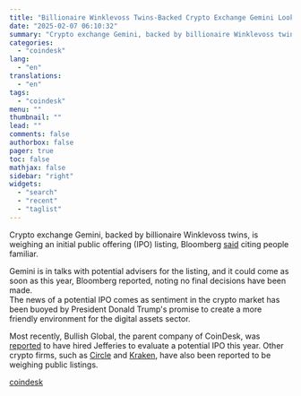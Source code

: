 ```yaml
---
title: "Billionaire Winklevoss Twins-Backed Crypto Exchange Gemini Looking to Go Public: Bloomberg"
date: "2025-02-07 06:10:32"
summary: "Crypto exchange Gemini, backed by billionaire Winklevoss twins, is weighing an initial public offering (IPO) listing, Bloomberg said citing people familiar. Gemini is in talks with potential advisers for the listing, and it could come as soon as this year, Bloomberg reported, noting no final decisions have been made. The..."
categories:
  - "coindesk"
lang:
  - "en"
translations:
  - "en"
tags:
  - "coindesk"
menu: ""
thumbnail: ""
lead: ""
comments: false
authorbox: false
pager: true
toc: false
mathjax: false
sidebar: "right"
widgets:
  - "search"
  - "recent"
  - "taglist"
---
```


Crypto exchange Gemini, backed by billionaire Winklevoss twins, is weighing an initial public offering (IPO) listing, Bloomberg [said](https://www.bloomberg.com/news/articles/2025-02-06/winklevoss-twins-crypto-exchange-gemini-is-said-to-weigh-ipo?sref=3REHEaVI) citing people familiar.

Gemini is in talks with potential advisers for the listing, and it could come as soon as this year, Bloomberg reported, noting no final decisions have been made.   
The news of a potential IPO comes as sentiment in the crypto market has been buoyed by President Donald Trump's promise to create a more friendly environment for the digital assets sector.

Most recently, Bullish Global, the parent company of CoinDesk, was [reported](https://www.coindesk.com/markets/2025/02/05/bullish-global-weighs-ipo-as-early-as-this-year-amid-crypto-market-optimism-bloomberg) to have hired Jefferies to evaluate a potential IPO this year. Other crypto firms, such as [Circle](https://www.coindesk.com/business/2024/07/30/circle-said-to-be-trading-around-5b-valuation-ahead-of-planned-ipo-sources) and [Kraken](https://www.coindesk.com/business/2024/06/06/kraken-said-to-be-raising-over-100m-pre-ipo-funding-bloomberg), have also been reported to be weighing public listings.

[coindesk](https://www.coindesk.com/business/2025/02/06/billionaire-winklevoss-twins-backed-crypto-exchange-gemini-looking-to-go-public-bloomberg)
